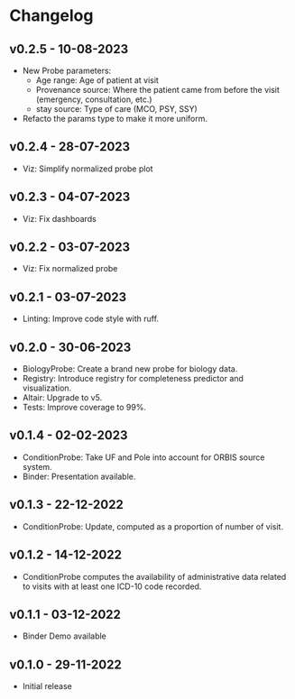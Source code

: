 # Changelog
## v0.2.5 - 10-08-2023

- New Probe parameters:
  - Age range: Age of patient at visit
  - Provenance source: Where the patient came from before the visit (emergency, consultation, etc.)
  - stay source: Type of care (MCO, PSY, SSY)
- Refacto the params type to make it more uniform.
## v0.2.4 - 28-07-2023

- Viz: Simplify normalized probe plot
## v0.2.3 - 04-07-2023

- Viz: Fix dashboards
## v0.2.2 - 03-07-2023

- Viz: Fix normalized probe
## v0.2.1 - 03-07-2023

- Linting: Improve code style with ruff.
## v0.2.0 - 30-06-2023

- BiologyProbe: Create a brand new probe for biology data.
- Registry: Introduce registry for completeness predictor and visualization.
- Altair: Upgrade to v5.
- Tests: Improve coverage to 99%.
## v0.1.4 - 02-02-2023

- ConditionProbe: Take UF and Pole into account for ORBIS source system.
- Binder: Presentation available.
## v0.1.3 - 22-12-2022

- ConditionProbe: Update, computed as a proportion of number of visit.
## v0.1.2 - 14-12-2022

- ConditionProbe computes the availability of administrative data related to visits with at least one ICD-10 code recorded.
## v0.1.1 - 03-12-2022

- Binder Demo available
## v0.1.0 - 29-11-2022

- Initial release
